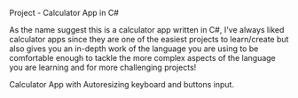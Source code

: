 Project - Calculator App in C#

As the name suggest this is a calculator app written in C#, I've always liked calculator apps since they are one of the easiest projects to learn/create but also gives you an in-depth work of the language you are using to be comfortable enough to tackle the more complex aspects of the language you are learning and for more challenging projects!

Calculator App with Autoresizing keyboard and buttons input.
